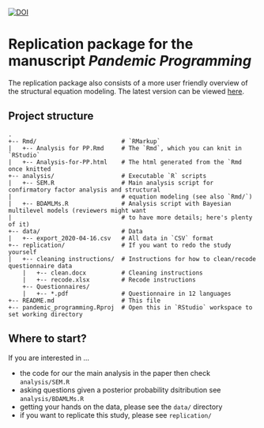[![DOI](https://zenodo.org/badge/257594337.svg)](https://zenodo.org/badge/latestdoi/257594337)
# Replication package for the manuscript *Pandemic Programming*

The replication package also consists of a more user friendly overview of the structural equation modeling. The latest version can be viewed [here](https://github.com/torkar/pandemic_programming/blob/master/Rmd/Analysis-for-PP.html).

## Project structure

```
. 
+-- Rmd/                        # `RMarkup`
|   +-- Analysis for PP.Rmd     # The `Rmd`, which you can knit in `RStudio`
|   +-- Analysis-for-PP.html    # The html generated from the `Rmd once knitted
+-- analysis/                   # Executable `R` scripts
|   +-- SEM.R                   # Main analysis script for confirmatory factor analysis and structural 
|                               # equation modeling (see also `Rmd/`)
|   +-- BDAMLMs.R               # Analysis script with Bayesian multilevel models (reviewers might want 
|                               # to have more details; here's plenty of it)
+-- data/                       # Data
|   +-- export_2020-04-16.csv   # All data in `CSV` format
+-- replication/                # If you want to redo the study yourself
|   +-- cleaning instructions/  # Instructions for how to clean/recode questionnaire data
    |   +-- clean.docx          # Cleaning instructions
    |   +-- recode.xlsx         # Recode instructions
    +-- Questionnaires/
    |   +-- *.pdf               # Questionnaire in 12 languages
+-- README.md                   # This file
+-- pandemic_programming.Rproj  # Open this in `RStudio` workspace to set working directory
```

## Where to start?

If you are interested in ...

* the code for our the main analysis in the paper then check `analysis/SEM.R`
* asking questions given a posterior probability dsitribution see `analysis/BDAMLMs.R`
* getting your hands on the data, please see the `data/` directory
* if you want to replicate this study, please see `replication/`
